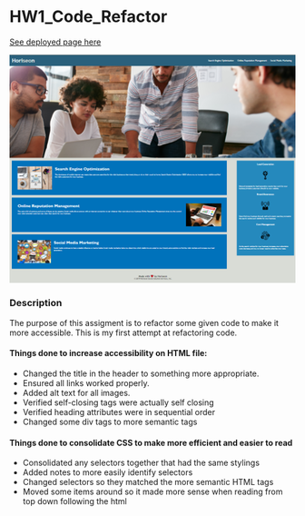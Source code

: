 # HW1_Code_Refactor

[See deployed page here](https://phenom708.github.io/HW1_Code_Refactor/)

![Screenshot of deployed webpage](./assets/images/deployed-screenshot.png)

### Description

The purpose of this assigment is to refactor some given code to make it more accessible. This is my first attempt at refactoring code.

#### Things done to **increase accessibility** on HTML file:

- Changed the title in the header to something more appropriate.
- Ensured all links worked properly.
- Added alt text for all images.
- Verified self-closing tags were actually self closing
- Verified heading attributes were in sequential order
- Changed some div tags to more semantic tags

#### Things done to **consolidate CSS** to make more efficient and easier to read

- Consolidated any selectors together that had the same stylings
- Added notes to more easily identify selectors
- Changed selectors so they matched the more semantic HTML tags
- Moved some items around so it made more sense when reading from top down following the html
